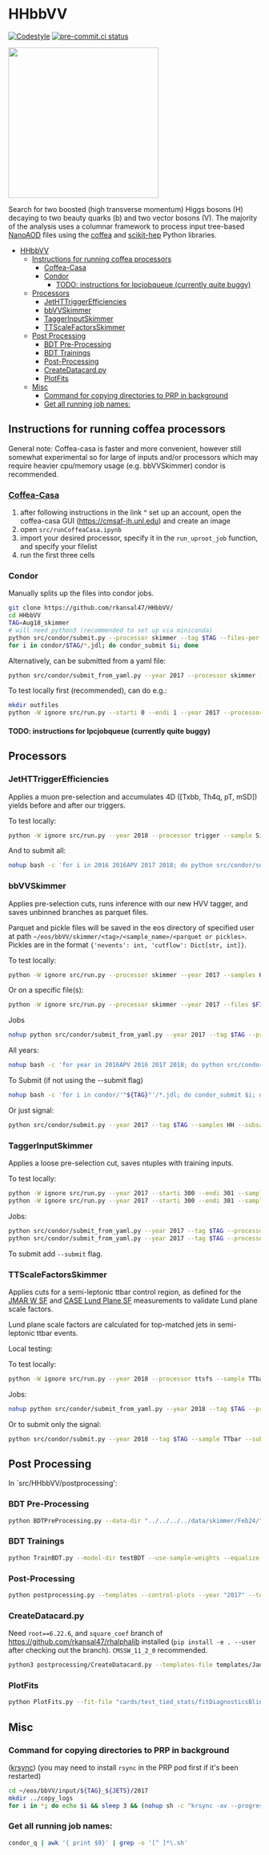 # HHbbVV

[![Codestyle](https://img.shields.io/badge/code%20style-black-000000.svg)](https://github.com/psf/black)
[![pre-commit.ci status](https://results.pre-commit.ci/badge/github/rkansal47/HHbbVV/main.svg)](https://results.pre-commit.ci/latest/github/rkansal47/HHbbVV/main)

<p align="left">
  <img width="300" src="https://raw.githubusercontent.com/rkansal47/HHbbVV/main/figure.png" />
</p>

Search for two boosted (high transverse momentum) Higgs bosons (H) decaying to two beauty quarks (b) and two vector bosons (V). The majority of the analysis uses a columnar framework to process input tree-based [NanoAOD](https://twiki.cern.ch/twiki/bin/view/CMSPublic/WorkBookNanoAOD) files using the [coffea](https://coffeateam.github.io/coffea/) and [scikit-hep](https://scikit-hep.org) Python libraries.


- [HHbbVV](#hhbbvv)
  - [Instructions for running coffea processors](#instructions-for-running-coffea-processors)
    - [Coffea-Casa](#coffea-casa)
    - [Condor](#condor)
      - [TODO: instructions for lpcjobqueue (currently quite buggy)](#todo-instructions-for-lpcjobqueue-currently-quite-buggy)
  - [Processors](#processors)
    - [JetHTTriggerEfficiencies](#jethttriggerefficiencies)
    - [bbVVSkimmer](#bbvvskimmer)
    - [TaggerInputSkimmer](#taggerinputskimmer)
    - [TTScaleFactorsSkimmer](#ttscalefactorsskimmer)
  - [Post Processing](#post-processing)
    - [BDT Pre-Processing](#bdt-pre-processing)
    - [BDT Trainings](#bdt-trainings)
    - [Post-Processing](#post-processing-1)
    - [CreateDatacard.py](#createdatacardpy)
    - [PlotFits](#plotfits)
  - [Misc](#misc)
    - [Command for copying directories to PRP in background](#command-for-copying-directories-to-prp-in-background)
    - [Get all running job names:](#get-all-running-job-names)

## Instructions for running coffea processors

General note: Coffea-casa is faster and more convenient, however still somewhat experimental so for large of inputs and/or processors which may require heavier cpu/memory usage (e.g. bbVVSkimmer) condor is recommended.

### [Coffea-Casa](https://coffea-casa.readthedocs.io/en/latest/cc_user.html)
1. after following instructions in the link ^ set up an account, open the coffea-casa GUI (https://cmsaf-jh.unl.edu) and create an image
2. open `src/runCoffeaCasa.ipynb`
3. import your desired processor, specify it in the `run_uproot_job` function, and specify your filelist
4. run the first three cells


### Condor

Manually splits up the files into condor jobs.

```bash
git clone https://github.com/rkansal47/HHbbVV/
cd HHbbVV
TAG=Aug18_skimmer
# will need python3 (recommended to set up via miniconda)
python src/condor/submit.py --processor skimmer --tag $TAG --files-per-job 20  
for i in condor/$TAG/*.jdl; do condor_submit $i; done
```

Alternatively, can be submitted from a yaml file:

```bash
python src/condor/submit_from_yaml.py --year 2017 --processor skimmer --tag $TAG --yaml src/condor/submit_configs/skimmer_inputs_07_24.yaml 
```

To test locally first (recommended), can do e.g.:

```bash
mkdir outfiles
python -W ignore src/run.py --starti 0 --endi 1 --year 2017 --processor skimmer --executor iterative --samples HWW --subsamples GluGluToHHTobbVV_node_cHHH1_pn4q
```

#### TODO: instructions for lpcjobqueue (currently quite buggy)

## Processors

### JetHTTriggerEfficiencies

Applies a muon pre-selection and accumulates 4D ([Txbb, Th4q, pT, mSD]) yields before and after our triggers.

To test locally:

```bash
python -W ignore src/run.py --year 2018 --processor trigger --sample SingleMu2017 --subsamples SingleMuon_Run2018B --starti 0 --endi 1
```

And to submit all:

```bash
nohup bash -c 'for i in 2016 2016APV 2017 2018; do python src/condor/submit.py --year $i --tag '"${TAG}"' --processor trigger --submit; done' &> tmp/submitout.txt &
```

### bbVVSkimmer

Applies pre-selection cuts, runs inference with our new HVV tagger, and saves unbinned branches as parquet files.

Parquet and pickle files will be saved in the eos directory of specified user at path `~/eos/bbVV/skimmer/<tag>/<sample_name>/<parquet or pickles>`. Pickles are in the format `{'nevents': int, 'cutflow': Dict[str, int]}`.

To test locally:

```bash
python -W ignore src/run.py --processor skimmer --year 2017 --samples HH --subsamples GluGluToHHTobbVV_node_cHHH1 --starti 0 --endi 1
```

Or on a specific file(s):

```bash
python -W ignore src/run.py --processor skimmer --year 2017 --files $FILE --files-name GluGluToHHTobbVV_node_cHHH1
```

Jobs

```bash
nohup python src/condor/submit_from_yaml.py --year 2017 --tag $TAG --processor skimmer --save-systematics --submit --yaml src/condor/submit_configs/skimmer_inputs_23_02_17.yaml &> tmp/submitout.txt &
```

All years:

```bash
nohup bash -c 'for year in 2016APV 2016 2017 2018; do python src/condor/submit_from_yaml.py --year $year --tag '"${TAG}"' --processor skimmer --save-systematics --submit --yaml src/condor/submit_configs/skimmer_inputs_23_02_17.yaml; done' &> tmp/submitout.txt &
```


To Submit (if not using the --submit flag)
```bash
nohup bash -c 'for i in condor/'"${TAG}"'/*.jdl; do condor_submit $i; done' &> tmp/submitout.txt &
```

Or just signal:

```bash
python src/condor/submit.py --year 2017 --tag $TAG --samples HH --subsamples GluGluToHHTobbVV_node_cHHH1 --processor skimmer --submit
```


### TaggerInputSkimmer

Applies a loose pre-selection cut, saves ntuples with training inputs.

To test locally:
```bash
python -W ignore src/run.py --year 2017 --starti 300 --endi 301 --samples HWWPrivate --subsamples jhu_HHbbWW --processor input --label AK15_H_VV
python -W ignore src/run.py --year 2017 --starti 300 --endi 301 --samples QCD --subsamples QCD_Pt_1000to1400 --processor input --label AK15_QCD --njets 1 --maxchunks 1
```

Jobs:
```bash
python src/condor/submit_from_yaml.py --year 2017 --tag $TAG --processor input --save-ak15 --yaml src/condor/submit_configs/training_inputs_07_21.yaml 
python src/condor/submit_from_yaml.py --year 2017 --tag $TAG --processor input --yaml src/condor/submit_configs/training_inputs_09_16.yaml --jet AK8
```
To submit add `--submit` flag.


### TTScaleFactorsSkimmer

Applies cuts for a semi-leptonic ttbar control region, as defined for the [JMAR W SF](https://indico.cern.ch/event/1101433/contributions/4775247/) and [CASE Lund Plane SF](https://indico.cern.ch/event/1208247/#10-lund-plane-reweighting-for) measurements to validate Lund plane scale factors.

Lund plane scale factors are calculated for top-matched jets in semi-leptonic ttbar events.

Local testing:

To test locally:
```bash
python -W ignore src/run.py --year 2018 --processor ttsfs --sample TTbar --subsamples TTToSemiLeptonic --starti 0 --endi 1
```

Jobs:
```bash
nohup python src/condor/submit_from_yaml.py --year 2018 --tag $TAG --processor ttsfs --submit --yaml src/condor/submit_configs/ttsfs_inputs_12_4.yaml &> submitout.txt &
```

Or to submit only the signal:

```bash
python src/condor/submit.py --year 2018 --tag $TAG --sample TTbar --subsamples TTToSemiLeptonic --processor ttsfs --submit
```


## Post Processing

In `src/HHbbVV/postprocessing':


### BDT Pre-Processing

```bash
python BDTPreProcessing.py --data-dir "../../../../data/skimmer/Feb24/" --plot-dir "../../../plots/BDTPreProcessing/$TAG/" --year "2017" --bdt-data (--control-plots)
```

### BDT Trainings

```bash
python TrainBDT.py --model-dir testBDT --use-sample-weights --equalize-weights --absolute-weights --data-path "../../../../data/skimmer/Feb20/bdt_data.parquet"
```


### Post-Processing

```bash
python postprocessing.py --templates --control-plots --year "2017" --template-file "templates/$TAG.pkl" --plot-dir "../../../plots/PostProcessing/$TAG/" --data-dir "../../../../data/skimmer/Feb20/"
```


### CreateDatacard.py

Need `root==6.22.6`, and `square_coef` branch of https://github.com/rkansal47/rhalphalib installed (`pip install -e . --user` after checking out the branch). `CMSSW_11_2_0` recommended.

```bash
python3 postprocessing/CreateDatacard.py --templates-file templates/Jan31/templates.pkl --model-name Jan31
```


### PlotFits

```bash
python PlotFits.py --fit-file "cards/test_tied_stats/fitDiagnosticsBlindedBkgOnly.root" --plots-dir "../../../plots/PostFit/09_02/"
```


## Misc

### Command for copying directories to PRP in background 

([krsync](https://serverfault.com/a/887402))
(you may need to install `rsync` in the PRP pod first if it's been restarted)

```bash
cd ~/eos/bbVV/input/${TAG}_${JETS}/2017
mkdir ../copy_logs
for i in *; do echo $i && sleep 3 && (nohup sh -c "krsync -av --progress --stats $i/root/ $HWWTAGGERDEP_POD:/hwwtaggervol/training/$FOLDER/$i" &> ../copy_logs/$i.txt &) done
```


### Get all running job names:

```bash
condor_q | awk '{ print $9}' | grep -o '[^ ]*\.sh'
```